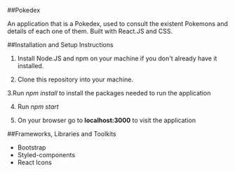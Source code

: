##Pokedex 

  An application that is a Pokedex, used to consult the existent Pokemons and details of each one of them. 
  Built with React.JS and CSS.

##Installation and Setup Instructions

  1. Install Node.JS and npm on your machine if you don't already have it installed.

  2. Clone this repository into your machine.

  3.Run *npm install* to install the packages needed to run the application

  4. Run *npm start*

  5. On your browser go to **localhost:3000** to visit the application

##Frameworks, Libraries and Toolkits

  - Bootstrap
  - Styled-components
  - React Icons


